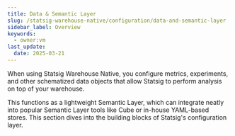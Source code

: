 ```yaml
---
title: Data & Semantic Layer
slug: /statsig-warehouse-native/configuration/data-and-semantic-layer
sidebar_label: Overview
keywords:
  - owner:vm
last_update:
  date: 2025-03-21
---
```


When using Statsig Warehouse Native, you configure metrics, experiments, and other schematized data objects that allow Statsig to perform analysis on top of your warehouse.

This functions as a lightweight Semantic Layer, which can integrate neatly into popular Semantic Layer tools like Cube or in-house YAML-based stores. This section dives into the building blocks of Statsig's configuration layer.
